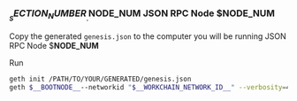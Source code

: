 ### $__SECTION_NUMBER__.$__NODE_NUM__ JSON RPC Node $__NODE_NUM__

Copy the generated `genesis.json` to the computer you will be running JSON RPC Node $__NODE_NUM__

Run

```bash
geth init /PATH/TO/YOUR/GENERATED/genesis.json
geth $__BOOTNODE__--networkid "$__WORKCHAIN_NETWORK_ID__" --verbosity=4 --rpc --rpcaddr "0.0.0.0" --rpcport "8545" --rpcapi "eth,web3,net,admin,debug,db" --rpccorsdomain "*" --syncmode="full"
```